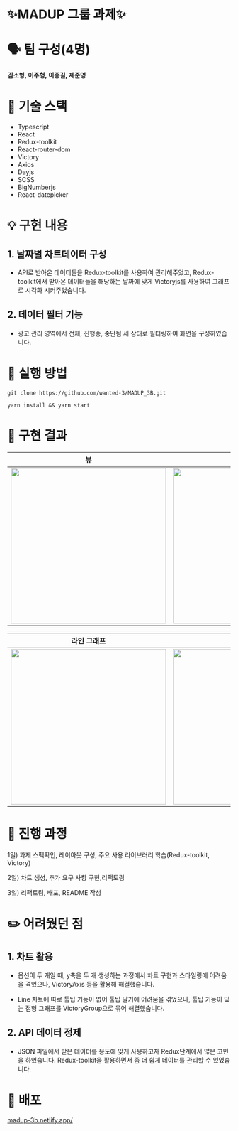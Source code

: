 # ✨MADUP 그룹 과제✨

# 🗣 팀 구성(4명)

__김소형, 이주형, 이종길, 제준영__

# 🔧 기술 스택

- Typescript
- React
- Redux-toolkit
- React-router-dom
- Victory
- Axios
- Dayjs
- SCSS
- BigNumberjs
- React-datepicker

# 💡 구현 내용

## 1. 날짜별 차트데이터 구성 
- API로 받아온 데이터들을 Redux-toolkit를 사용하여 관리해주었고, Redux-toolkit에서 받아온 데이터들을 해당하는 날짜에 맞게 Victoryjs를 사용하여 그래프로 시각화 시켜주었습니다.

## 2. 데이터 필터 기능
- 광고 관리 영역에서 전체, 진행중, 중단됨 세 상태로 필터링하여 화면을 구성하였습니다.

# 📌 실행 방법
```
git clone https://github.com/wanted-3/MADUP_3B.git
```
```
yarn install && yarn start
```

# 📸 구현 결과


|뷰|달력 선택|
|:---:|:---:|
|<img src="https://user-images.githubusercontent.com/62868465/170338166-4867b770-146a-4e1a-a252-b00b67194f48.gif" width="350"/>|<img src="https://user-images.githubusercontent.com/62868465/170338270-55ab85dc-cc6b-4db7-b47a-47b3c1965e18.gif" width="350"/>|

|라인 그래프|차트 그래프|
|:---:|:---:|
<img src="https://user-images.githubusercontent.com/62868465/170338337-b67619f0-476d-413d-9f75-ba0a21d6247d.gif" width="350"/>|<img src="https://user-images.githubusercontent.com/62868465/170338395-161d8375-e1f4-4cdb-ae32-f5dcf65666ba.gif" width="350"/>|

# 📝 진행 과정

1일) 과제 스펙확인, 레이아웃 구성, 주요 사용 라이브러리 학습(Redux-toolkit, Victory)

2일) 차트 생성, 추가 요구 사항 구현,리팩토링

3일) 리팩토링, 배포, README 작성

#  ✏️ 어려웠던 점

## 1. 차트 활용
- 옵션이 두 개일 때, y축을 두 개 생성하는 과정에서 차트 구현과 스타일링에 어려움을 겪었으나, VictoryAxis 등을 활용해 해결했습니다.

- Line 차트에 따로 툴팁 기능이 없어 툴팁 달기에 어려움을 겪었으나, 툴팁 기능이 있는 점형 그래프를 VictoryGroup으로 묶어 해결했습니다.

## 2. API 데이터 정제

- JSON 파일에서 받은 데이터를 용도에 맞게 사용하고자 Redux단계에서 많은 고민을 하였습니다. Redux-toolkit을 활용하면서 좀 더 쉽게 데이터를 관리할 수 있었습니다.

# 🚀 배포

[madup-3b.netlify.app/](https://madup-3b.netlify.app/)
